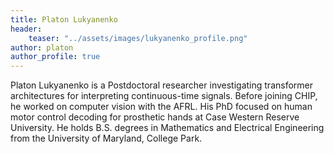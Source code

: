```yaml
---
title: Platon Lukyanenko 
header: 
    teaser: "../assets/images/lukyanenko_profile.png" 
author: platon
author_profile: true
---
```


Platon Lukyanenko is a Postdoctoral researcher investigating transformer architectures for interpreting continuous-time signals. 
Before joining CHIP, he worked on computer vision with the AFRL. 
His PhD focused on human motor control decoding for prosthetic hands at Case Western Reserve University. 
He holds B.S. degrees in Mathematics and Electrical Engineering from the University of Maryland, College Park.